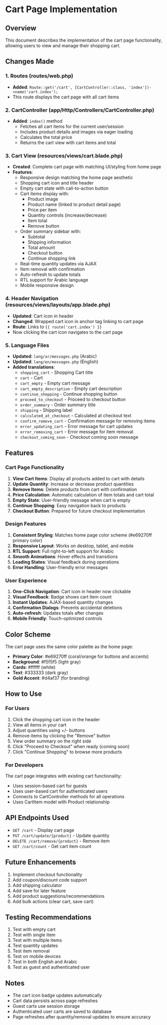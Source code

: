 # Cart Page Implementation

## Overview
This document describes the implementation of the cart page functionality, allowing users to view and manage their shopping cart.

## Changes Made

### 1. Routes (routes/web.php)
- **Added**: `Route::get('/cart', [CartController::class, 'index'])->name('cart.index');`
- This route displays the cart page with all cart items

### 2. CartController (app/Http/Controllers/CartController.php)
- **Added**: `index()` method
  - Fetches all cart items for the current user/session
  - Includes product details and images via eager loading
  - Calculates the total price
  - Returns the cart view with cart items and total

### 3. Cart View (resources/views/cart.blade.php)
- **Created**: Complete cart page with matching UI/styling from home page
- **Features**:
  - Responsive design matching the home page aesthetic
  - Shopping cart icon and title header
  - Empty cart state with call-to-action button
  - Cart items display with:
    - Product image
    - Product name (linked to product detail page)
    - Price per item
    - Quantity controls (increase/decrease)
    - Item total
    - Remove button
  - Order summary sidebar with:
    - Subtotal
    - Shipping information
    - Total amount
    - Checkout button
    - Continue shopping link
  - Real-time quantity updates via AJAX
  - Item removal with confirmation
  - Auto-refresh to update totals
  - RTL support for Arabic language
  - Mobile responsive design

### 4. Header Navigation (resources/views/layouts/app.blade.php)
- **Updated**: Cart icon in header
- **Changed**: Wrapped cart icon in anchor tag linking to cart page
- **Route**: Links to `{{ route('cart.index') }}`
- Now clicking the cart icon navigates to the cart page

### 5. Language Files
- **Updated**: `lang/ar/messages.php` (Arabic)
- **Updated**: `lang/en/messages.php` (English)
- **Added translations**:
  - `shopping_cart` - Shopping Cart title
  - `cart` - Cart
  - `cart_empty` - Empty cart message
  - `cart_empty_description` - Empty cart description
  - `continue_shopping` - Continue shopping button
  - `proceed_to_checkout` - Proceed to checkout button
  - `order_summary` - Order summary title
  - `shipping` - Shipping label
  - `calculated_at_checkout` - Calculated at checkout text
  - `confirm_remove_cart` - Confirmation message for removing items
  - `error_updating_cart` - Error message for cart updates
  - `error_removing_cart` - Error message for item removal
  - `checkout_coming_soon` - Checkout coming soon message

## Features

### Cart Page Functionality
1. **View Cart Items**: Display all products added to cart with details
2. **Update Quantity**: Increase or decrease product quantities
3. **Remove Items**: Delete products from cart with confirmation
4. **Price Calculation**: Automatic calculation of item totals and cart total
5. **Empty State**: User-friendly message when cart is empty
6. **Continue Shopping**: Easy navigation back to products
7. **Checkout Button**: Prepared for future checkout implementation

### Design Features
1. **Consistent Styling**: Matches home page color scheme (#e69270ff primary color)
2. **Responsive Layout**: Works on desktop, tablet, and mobile
3. **RTL Support**: Full right-to-left support for Arabic
4. **Smooth Animations**: Hover effects and transitions
5. **Loading States**: Visual feedback during operations
6. **Error Handling**: User-friendly error messages

### User Experience
1. **One-Click Navigation**: Cart icon in header now clickable
2. **Visual Feedback**: Badge shows cart item count
3. **Instant Updates**: AJAX-based quantity changes
4. **Confirmation Dialogs**: Prevents accidental deletions
5. **Auto-refresh**: Updates totals after changes
6. **Mobile Friendly**: Touch-optimized controls

## Color Scheme
The cart page uses the same color palette as the home page:
- **Primary Color**: #e69270ff (coral/orange for buttons and accents)
- **Background**: #f5f5f5 (light gray)
- **Cards**: #ffffff (white)
- **Text**: #333333 (dark gray)
- **Gold Accent**: #d4af37 (for branding)

## How to Use

### For Users
1. Click the shopping cart icon in the header
2. View all items in your cart
3. Adjust quantities using +/- buttons
4. Remove items by clicking the "Remove" button
5. View order summary on the right side
6. Click "Proceed to Checkout" when ready (coming soon)
7. Click "Continue Shopping" to browse more products

### For Developers
The cart page integrates with existing cart functionality:
- Uses session-based cart for guests
- Uses user-based cart for authenticated users
- Connects to CartController methods for all operations
- Uses CartItem model with Product relationship

## API Endpoints Used
- `GET /cart` - Display cart page
- `PUT /cart/update/{product}` - Update quantity
- `DELETE /cart/remove/{product}` - Remove item
- `GET /cart/count` - Get cart item count

## Future Enhancements
1. Implement checkout functionality
2. Add coupon/discount code support
3. Add shipping calculator
4. Add save for later feature
5. Add product suggestions/recommendations
6. Add bulk actions (clear cart, save cart)

## Testing Recommendations
1. Test with empty cart
2. Test with single item
3. Test with multiple items
4. Test quantity updates
5. Test item removal
6. Test on mobile devices
7. Test in both English and Arabic
8. Test as guest and authenticated user

## Notes
- The cart icon badge updates automatically
- Cart data persists across page refreshes
- Guest carts use session storage
- Authenticated user carts are saved to database
- Page refreshes after quantity/removal updates to ensure accuracy
